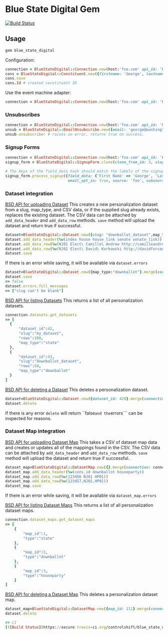 # Blue State Digital Gem

[![Build Status](https://travis-ci.org/controlshift/blue_state_digital.svg?branch=master)](https://travis-ci.org/controlshift/blue_state_digital)

## Usage

```ruby
gem blue_state_digital
```

Configuration:

```ruby
connection = BlueStateDigital::Connection.new(host:'foo.com' api_id: 'bar', api_secret: 'magic_secret')
cons = BlueStateDigital::Constituent.new({firstname: 'George', lastname: 'Washington', emails: [{ email: 'george@washington.com'}]}.merge({connection: connection}))
cons.save
cons.Id # created constituent ID
```

Use the event machine adapter:

```ruby
connection = BlueStateDigital::Connection.new(host:'foo.com' api_id: 'bar', api_secret: 'magic_secret', adapter: :em_synchrony)
```

### Unsubscribes

```ruby
connection = BlueStateDigital::Connection.new(host:'foo.com' api_id: 'bar', api_secret: 'magic_secret')
unsub = BlueStateDigital::EmailUnsubscribe.new({email: 'george@washington.com', reason: 'tea in the harbor'}.merge({connection: connection}))
unsub.unsubscribe! # raises on error, returns true on success.
```

### Signup Forms

```ruby
connection = BlueStateDigital::Connection.new(host:'foo.com' api_id: 'bar', api_secret: 'magic_secret')
signup_form = BlueStateDigital::SignupForm.clone(clone_from_id: 3, slug: 'foo', name: 'my new form', public_title: 'Sign Here For Puppies', connection: connection)

# The keys of the field_data hash should match the labels of the signup form's fields
signup_form.process_signup({field_data: {'First Name' => 'George', 'Last Name' => 'Washington', 'Email Address' => 'george@example.com', 'A Custom Field' => 'some custom data'},
                            email_opt_in: true, source: 'foo', subsource: 'bar'})
```

### Dataset integration 

[BSD API for uploading Dataset](https://cshift.cp.bsd.net/page/api/doc#---------------------upload_dataset-----------------)
This creates a new personalization dataset from a slug, map_type, and CSV data, or if the supplied slug already exists, replaces the existing dataset. The CSV data can be attached by ```add_data_header``` and ```add_data_row``` methods. ```save``` method will upload the dataset and return true if successful.
```ruby
dataset=BlueStateDigital::Dataset.new({slug: "downballot_dataset",map_type:"downballot"}.merge(connection: connection))
dataset.add_data_header(%w(index house house_link senate senate_link))
dataset.add_data_row(%w(NJ01 Elect\ Camille\ Andrew http://camilleandrew.com Elect\ Bob\ Smith http://bobsmith.com))
dataset.add_data_row(%w(NJ02 Elect\ David\ Kurkowski http://davidforcongress.com Elect\ Joe\ Jim http://joejim.com))
dataset.save
```
If there is an error while saving, it will be available via ```dataset.errors```
```ruby
dataset=BlueStateDigital::Dataset.new({map_type:"downballot"}.merge(connection: connection))
dataset.save
=> false
dataset.errors.full_messages
=> ["slug can't be blank"]
```

[BSD API for listing Datasets](https://cshift.cp.bsd.net/page/api/doc#---------------------list_datasets-----------------)
This returns a list of all personalization datasets.
```ruby
connection.datasets.get_datasets
=> [
  {
      "dataset_id":42,
      "slug":"my_dataset",
      "rows":100,
      "map_type":"state"
  },
  {
      "dataset_id":43,
      "slug":"downballot_dataset",
      "rows":50,
      "map_type":"downballot"
  }
]
```

[BSD API for deleting a Dataset](https://cshift.cp.bsd.net/page/api/doc#---------------------delete_dataset-----------------)
This deletes a personalization dataset. 
```ruby
dataset=BlueStateDigital::Dataset.new({dataset_id: 420}.merge(connection: connection))
dataset.delete
```
If there is any error ```delete``` will return ``false``` and the ```errors``` can be inspected for reasons.

### Dataset Map integration 

[BSD API for uploading Dataset Map](https://cshift.cp.bsd.net/page/api/doc#---------------------upload_dataset_map-----------------)
This takes a CSV of dataset map data and creates or updates all of the mappings found in the CSV. The CSV data can be attached by ```add_data_header``` and ```add_data_row``` methods. ```save``` method will upload the dataset and return true if successful.
```ruby
dataset_map=BlueStateDigital::DatasetMap.new({}.merge(connection: connection))
dataset_map.add_data_header(%w(cons_id downballot houseparty))
dataset_map.add_data_row(%w(123456 NJ01 HP01))
dataset_map.add_data_row(%w(123457,NJ02,HP01))
dataset_map.save
```
If there is an error while saving, it will be available via ```dataset_map.errors```

[BSD API for listing Dataset Maps](https://cshift.cp.bsd.net/page/api/doc#---------------------list_dataset_maps-----------------)
This returns a list of all personalization dataset maps. 
```ruby
connection.dataset_maps.get_dataset_maps
=> [
    {
        "map_id":1,
        "type":"state"
    },
    {
        "map_id":2,
        "type":"downballot"
    },
    {
        "map_id":3,
        "type":"houseparty"
    }
]
```

[BSD API for deleting a Dataset Map](https://cshift.cp.bsd.net/page/api/doc#---------------------delete_dataset-----------------)
This deletes a personalization dataset map. 
```ruby
dataset_map=BlueStateDigital::DatasetMap.new({map_id: 111}.merge(connection: connection))
dataset.delete

## CI
[![Build Status](https://secure.travis-ci.org/controlshift/blue_state_digital.png)](http://travis-ci.org/controlshift/blue_state_digital)

